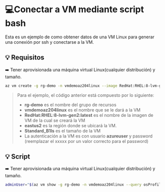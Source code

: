 # :computer:Conectar a VM mediante script bash

Esta es un ejemplo de como obtener datos de una VM Linux para generar una conexión por ssh y conectarse a la VM.

## :bulb: Requisitos

  :arrow_right: Tener aprovisionada una máquina virtual Linux(cualquier distribución) y tamaño.

  ```bash
  az vm create -g rg-demo -n vmdemoaz204linux --image RedHat:RHEL:8-lvm-gen2:latest -l eastus2 --size Standard_B1ls --public-ip-sku Basic --authentication-type password --admin-username azureuser --admin-password xxxxxxxxx
  ```
   > Para el ejemplo, el código anterior está compuesto por lo siguiente:
   >* **rg-demo** es el nombre del grupo de recursos
   >* **vmdemoaz204linux** es el nombre que se le dará a la VM
   >* **RedHat:RHEL:8-lvm-gen2:latest** es el nombre de la imagen de VM de la cual se creará la VM
   >* **eastus2** es la región donde se ubicará la VM. 
   >* **Standard_B1ls** es el tamaño de la VM
   >* La autenticación a la VM es con usuario **azureuser** y password (reemplazar el xxxxx por un valor correcto para el password)
   

## :bulb: Script

  :arrow_right: Tener aprovisionada una máquina virtual Linux(cualquier distribución) y tamaño.
  ```bash
  adminUser="$(az vm show -g rg-demo -n vmdemoaz204linux --query osProfile.adminUsername -o tsv)"
  ```
